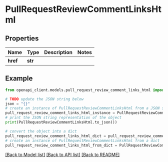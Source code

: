 # PullRequestReviewCommentLinksHtml


## Properties

Name | Type | Description | Notes
------------ | ------------- | ------------- | -------------
**href** | **str** |  | 

## Example

```python
from openapi_client.models.pull_request_review_comment_links_html import PullRequestReviewCommentLinksHtml

# TODO update the JSON string below
json = "{}"
# create an instance of PullRequestReviewCommentLinksHtml from a JSON string
pull_request_review_comment_links_html_instance = PullRequestReviewCommentLinksHtml.from_json(json)
# print the JSON string representation of the object
print(PullRequestReviewCommentLinksHtml.to_json())

# convert the object into a dict
pull_request_review_comment_links_html_dict = pull_request_review_comment_links_html_instance.to_dict()
# create an instance of PullRequestReviewCommentLinksHtml from a dict
pull_request_review_comment_links_html_from_dict = PullRequestReviewCommentLinksHtml.from_dict(pull_request_review_comment_links_html_dict)
```
[[Back to Model list]](../README.md#documentation-for-models) [[Back to API list]](../README.md#documentation-for-api-endpoints) [[Back to README]](../README.md)


